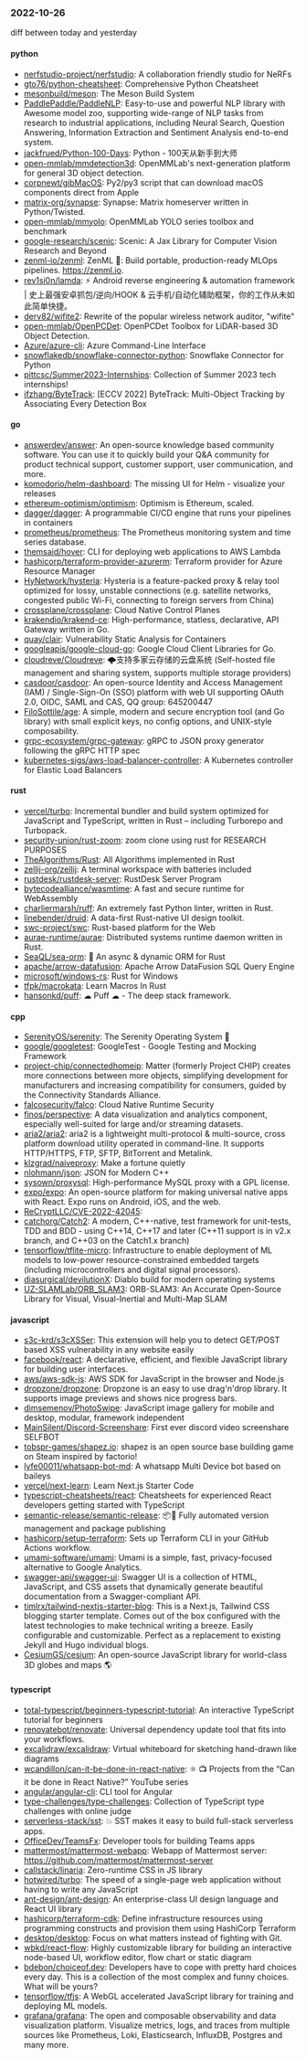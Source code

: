 ### 2022-10-26
diff between today and yesterday

#### python
* [nerfstudio-project/nerfstudio](https://github.com/nerfstudio-project/nerfstudio): A collaboration friendly studio for NeRFs
* [gto76/python-cheatsheet](https://github.com/gto76/python-cheatsheet): Comprehensive Python Cheatsheet
* [mesonbuild/meson](https://github.com/mesonbuild/meson): The Meson Build System
* [PaddlePaddle/PaddleNLP](https://github.com/PaddlePaddle/PaddleNLP): Easy-to-use and powerful NLP library with Awesome model zoo, supporting wide-range of NLP tasks from research to industrial applications, including Neural Search, Question Answering, Information Extraction and Sentiment Analysis end-to-end system.
* [jackfrued/Python-100-Days](https://github.com/jackfrued/Python-100-Days): Python - 100天从新手到大师
* [open-mmlab/mmdetection3d](https://github.com/open-mmlab/mmdetection3d): OpenMMLab's next-generation platform for general 3D object detection.
* [corpnewt/gibMacOS](https://github.com/corpnewt/gibMacOS): Py2/py3 script that can download macOS components direct from Apple
* [matrix-org/synapse](https://github.com/matrix-org/synapse): Synapse: Matrix homeserver written in Python/Twisted.
* [open-mmlab/mmyolo](https://github.com/open-mmlab/mmyolo): OpenMMLab YOLO series toolbox and benchmark
* [google-research/scenic](https://github.com/google-research/scenic): Scenic: A Jax Library for Computer Vision Research and Beyond
* [zenml-io/zenml](https://github.com/zenml-io/zenml): ZenML 🙏: Build portable, production-ready MLOps pipelines. https://zenml.io.
* [rev1si0n/lamda](https://github.com/rev1si0n/lamda): ⚡️ Android reverse engineering & automation framework | 史上最强安卓抓包/逆向/HOOK & 云手机/自动化辅助框架，你的工作从未如此简单快捷。
* [derv82/wifite2](https://github.com/derv82/wifite2): Rewrite of the popular wireless network auditor, "wifite"
* [open-mmlab/OpenPCDet](https://github.com/open-mmlab/OpenPCDet): OpenPCDet Toolbox for LiDAR-based 3D Object Detection.
* [Azure/azure-cli](https://github.com/Azure/azure-cli): Azure Command-Line Interface
* [snowflakedb/snowflake-connector-python](https://github.com/snowflakedb/snowflake-connector-python): Snowflake Connector for Python
* [pittcsc/Summer2023-Internships](https://github.com/pittcsc/Summer2023-Internships): Collection of Summer 2023 tech internships!
* [ifzhang/ByteTrack](https://github.com/ifzhang/ByteTrack): [ECCV 2022] ByteTrack: Multi-Object Tracking by Associating Every Detection Box

#### go
* [answerdev/answer](https://github.com/answerdev/answer): An open-source knowledge based community software. You can use it to quickly build your Q&A community for product technical support, customer support, user communication, and more.
* [komodorio/helm-dashboard](https://github.com/komodorio/helm-dashboard): The missing UI for Helm - visualize your releases
* [ethereum-optimism/optimism](https://github.com/ethereum-optimism/optimism): Optimism is Ethereum, scaled.
* [dagger/dagger](https://github.com/dagger/dagger): A programmable CI/CD engine that runs your pipelines in containers
* [prometheus/prometheus](https://github.com/prometheus/prometheus): The Prometheus monitoring system and time series database.
* [themsaid/hover](https://github.com/themsaid/hover): CLI for deploying web applications to AWS Lambda
* [hashicorp/terraform-provider-azurerm](https://github.com/hashicorp/terraform-provider-azurerm): Terraform provider for Azure Resource Manager
* [HyNetwork/hysteria](https://github.com/HyNetwork/hysteria): Hysteria is a feature-packed proxy & relay tool optimized for lossy, unstable connections (e.g. satellite networks, congested public Wi-Fi, connecting to foreign servers from China)
* [crossplane/crossplane](https://github.com/crossplane/crossplane): Cloud Native Control Planes
* [krakendio/krakend-ce](https://github.com/krakendio/krakend-ce): High-performance, statless, declarative, API Gateway written in Go.
* [quay/clair](https://github.com/quay/clair): Vulnerability Static Analysis for Containers
* [googleapis/google-cloud-go](https://github.com/googleapis/google-cloud-go): Google Cloud Client Libraries for Go.
* [cloudreve/Cloudreve](https://github.com/cloudreve/Cloudreve): 🌩支持多家云存储的云盘系统 (Self-hosted file management and sharing system, supports multiple storage providers)
* [casdoor/casdoor](https://github.com/casdoor/casdoor): An open-source Identity and Access Management (IAM) / Single-Sign-On (SSO) platform with web UI supporting OAuth 2.0, OIDC, SAML and CAS, QQ group: 645200447
* [FiloSottile/age](https://github.com/FiloSottile/age): A simple, modern and secure encryption tool (and Go library) with small explicit keys, no config options, and UNIX-style composability.
* [grpc-ecosystem/grpc-gateway](https://github.com/grpc-ecosystem/grpc-gateway): gRPC to JSON proxy generator following the gRPC HTTP spec
* [kubernetes-sigs/aws-load-balancer-controller](https://github.com/kubernetes-sigs/aws-load-balancer-controller): A Kubernetes controller for Elastic Load Balancers

#### rust
* [vercel/turbo](https://github.com/vercel/turbo): Incremental bundler and build system optimized for JavaScript and TypeScript, written in Rust – including Turborepo and Turbopack.
* [security-union/rust-zoom](https://github.com/security-union/rust-zoom): zoom clone using rust for RESEARCH PURPOSES
* [TheAlgorithms/Rust](https://github.com/TheAlgorithms/Rust): All Algorithms implemented in Rust
* [zellij-org/zellij](https://github.com/zellij-org/zellij): A terminal workspace with batteries included
* [rustdesk/rustdesk-server](https://github.com/rustdesk/rustdesk-server): RustDesk Server Program
* [bytecodealliance/wasmtime](https://github.com/bytecodealliance/wasmtime): A fast and secure runtime for WebAssembly
* [charliermarsh/ruff](https://github.com/charliermarsh/ruff): An extremely fast Python linter, written in Rust.
* [linebender/druid](https://github.com/linebender/druid): A data-first Rust-native UI design toolkit.
* [swc-project/swc](https://github.com/swc-project/swc): Rust-based platform for the Web
* [aurae-runtime/aurae](https://github.com/aurae-runtime/aurae): Distributed systems runtime daemon written in Rust.
* [SeaQL/sea-orm](https://github.com/SeaQL/sea-orm): 🐚 An async & dynamic ORM for Rust
* [apache/arrow-datafusion](https://github.com/apache/arrow-datafusion): Apache Arrow DataFusion SQL Query Engine
* [microsoft/windows-rs](https://github.com/microsoft/windows-rs): Rust for Windows
* [tfpk/macrokata](https://github.com/tfpk/macrokata): Learn Macros In Rust
* [hansonkd/puff](https://github.com/hansonkd/puff): ☁ Puff ☁ - The deep stack framework.

#### cpp
* [SerenityOS/serenity](https://github.com/SerenityOS/serenity): The Serenity Operating System 🐞
* [google/googletest](https://github.com/google/googletest): GoogleTest - Google Testing and Mocking Framework
* [project-chip/connectedhomeip](https://github.com/project-chip/connectedhomeip): Matter (formerly Project CHIP) creates more connections between more objects, simplifying development for manufacturers and increasing compatibility for consumers, guided by the Connectivity Standards Alliance.
* [falcosecurity/falco](https://github.com/falcosecurity/falco): Cloud Native Runtime Security
* [finos/perspective](https://github.com/finos/perspective): A data visualization and analytics component, especially well-suited for large and/or streaming datasets.
* [aria2/aria2](https://github.com/aria2/aria2): aria2 is a lightweight multi-protocol & multi-source, cross platform download utility operated in command-line. It supports HTTP/HTTPS, FTP, SFTP, BitTorrent and Metalink.
* [klzgrad/naiveproxy](https://github.com/klzgrad/naiveproxy): Make a fortune quietly
* [nlohmann/json](https://github.com/nlohmann/json): JSON for Modern C++
* [sysown/proxysql](https://github.com/sysown/proxysql): High-performance MySQL proxy with a GPL license.
* [expo/expo](https://github.com/expo/expo): An open-source platform for making universal native apps with React. Expo runs on Android, iOS, and the web.
* [ReCryptLLC/CVE-2022-42045](https://github.com/ReCryptLLC/CVE-2022-42045): 
* [catchorg/Catch2](https://github.com/catchorg/Catch2): A modern, C++-native, test framework for unit-tests, TDD and BDD - using C++14, C++17 and later (C++11 support is in v2.x branch, and C++03 on the Catch1.x branch)
* [tensorflow/tflite-micro](https://github.com/tensorflow/tflite-micro): Infrastructure to enable deployment of ML models to low-power resource-constrained embedded targets (including microcontrollers and digital signal processors).
* [diasurgical/devilutionX](https://github.com/diasurgical/devilutionX): Diablo build for modern operating systems
* [UZ-SLAMLab/ORB_SLAM3](https://github.com/UZ-SLAMLab/ORB_SLAM3): ORB-SLAM3: An Accurate Open-Source Library for Visual, Visual-Inertial and Multi-Map SLAM

#### javascript
* [s3c-krd/s3cXSSer](https://github.com/s3c-krd/s3cXSSer): This extension will help you to detect GET/POST based XSS vulnerability in any website easily
* [facebook/react](https://github.com/facebook/react): A declarative, efficient, and flexible JavaScript library for building user interfaces.
* [aws/aws-sdk-js](https://github.com/aws/aws-sdk-js): AWS SDK for JavaScript in the browser and Node.js
* [dropzone/dropzone](https://github.com/dropzone/dropzone): Dropzone is an easy to use drag'n'drop library. It supports image previews and shows nice progress bars.
* [dimsemenov/PhotoSwipe](https://github.com/dimsemenov/PhotoSwipe): JavaScript image gallery for mobile and desktop, modular, framework independent
* [MainSilent/Discord-Screenshare](https://github.com/MainSilent/Discord-Screenshare): First ever discord video screenshare SELFBOT
* [tobspr-games/shapez.io](https://github.com/tobspr-games/shapez.io): shapez is an open source base building game on Steam inspired by factorio!
* [lyfe00011/whatsapp-bot-md](https://github.com/lyfe00011/whatsapp-bot-md): A whatsapp Multi Device bot based on baileys
* [vercel/next-learn](https://github.com/vercel/next-learn): Learn Next.js Starter Code
* [typescript-cheatsheets/react](https://github.com/typescript-cheatsheets/react): Cheatsheets for experienced React developers getting started with TypeScript
* [semantic-release/semantic-release](https://github.com/semantic-release/semantic-release): 📦🚀 Fully automated version management and package publishing
* [hashicorp/setup-terraform](https://github.com/hashicorp/setup-terraform): Sets up Terraform CLI in your GitHub Actions workflow.
* [umami-software/umami](https://github.com/umami-software/umami): Umami is a simple, fast, privacy-focused alternative to Google Analytics.
* [swagger-api/swagger-ui](https://github.com/swagger-api/swagger-ui): Swagger UI is a collection of HTML, JavaScript, and CSS assets that dynamically generate beautiful documentation from a Swagger-compliant API.
* [timlrx/tailwind-nextjs-starter-blog](https://github.com/timlrx/tailwind-nextjs-starter-blog): This is a Next.js, Tailwind CSS blogging starter template. Comes out of the box configured with the latest technologies to make technical writing a breeze. Easily configurable and customizable. Perfect as a replacement to existing Jekyll and Hugo individual blogs.
* [CesiumGS/cesium](https://github.com/CesiumGS/cesium): An open-source JavaScript library for world-class 3D globes and maps 🌎

#### typescript
* [total-typescript/beginners-typescript-tutorial](https://github.com/total-typescript/beginners-typescript-tutorial): An interactive TypeScript tutorial for beginners
* [renovatebot/renovate](https://github.com/renovatebot/renovate): Universal dependency update tool that fits into your workflows.
* [excalidraw/excalidraw](https://github.com/excalidraw/excalidraw): Virtual whiteboard for sketching hand-drawn like diagrams
* [wcandillon/can-it-be-done-in-react-native](https://github.com/wcandillon/can-it-be-done-in-react-native): ⚛️ 📺 Projects from the “Can it be done in React Native?” YouTube series
* [angular/angular-cli](https://github.com/angular/angular-cli): CLI tool for Angular
* [type-challenges/type-challenges](https://github.com/type-challenges/type-challenges): Collection of TypeScript type challenges with online judge
* [serverless-stack/sst](https://github.com/serverless-stack/sst): 💥 SST makes it easy to build full-stack serverless apps.
* [OfficeDev/TeamsFx](https://github.com/OfficeDev/TeamsFx): Developer tools for building Teams apps
* [mattermost/mattermost-webapp](https://github.com/mattermost/mattermost-webapp): Webapp of Mattermost server: https://github.com/mattermost/mattermost-server
* [callstack/linaria](https://github.com/callstack/linaria): Zero-runtime CSS in JS library
* [hotwired/turbo](https://github.com/hotwired/turbo): The speed of a single-page web application without having to write any JavaScript
* [ant-design/ant-design](https://github.com/ant-design/ant-design): An enterprise-class UI design language and React UI library
* [hashicorp/terraform-cdk](https://github.com/hashicorp/terraform-cdk): Define infrastructure resources using programming constructs and provision them using HashiCorp Terraform
* [desktop/desktop](https://github.com/desktop/desktop): Focus on what matters instead of fighting with Git.
* [wbkd/react-flow](https://github.com/wbkd/react-flow): Highly customizable library for building an interactive node-based UI, workflow editor, flow chart or static diagram
* [bdebon/choiceof.dev](https://github.com/bdebon/choiceof.dev): Developers have to cope with pretty hard choices every day. This is a collection of the most complex and funny choices. What will be yours?
* [tensorflow/tfjs](https://github.com/tensorflow/tfjs): A WebGL accelerated JavaScript library for training and deploying ML models.
* [grafana/grafana](https://github.com/grafana/grafana): The open and composable observability and data visualization platform. Visualize metrics, logs, and traces from multiple sources like Prometheus, Loki, Elasticsearch, InfluxDB, Postgres and many more.

